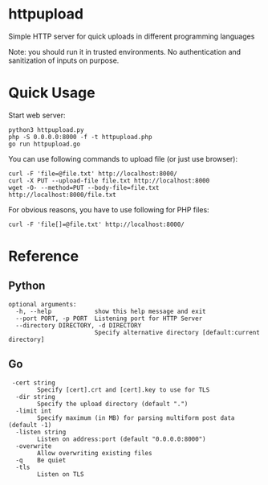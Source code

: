 # httpupload
Simple HTTP server for quick uploads in different programming languages

Note: you should run it in trusted environments. No authentication and sanitization of inputs on purpose.

# Quick Usage

Start web server:
```
python3 httpupload.py
php -S 0.0.0.0:8000 -f -t httpupload.php
go run httpupload.go
```

You can use following commands to upload file (or just use browser):
```
curl -F 'file=@file.txt' http://localhost:8000/
curl -X PUT --upload-file file.txt http://localhost:8000
wget -O- --method=PUT --body-file=file.txt http://localhost:8000/file.txt
```

For obvious reasons, you have to use following for PHP files:
```
curl -F 'file[]=@file.txt' http://localhost:8000/
```

# Reference

## Python

```
optional arguments:
  -h, --help            show this help message and exit
  --port PORT, -p PORT  Listening port for HTTP Server
  --directory DIRECTORY, -d DIRECTORY
                        Specify alternative directory [default:current directory]
```

## Go

```
 -cert string
    	Specify [cert].crt and [cert].key to use for TLS
  -dir string
    	Specify the upload directory (default ".")
  -limit int
    	Specify maximum (in MB) for parsing multiform post data (default -1)
  -listen string
    	Listen on address:port (default "0.0.0.0:8000")
  -overwrite
    	Allow overwriting existing files
  -q	Be quiet
  -tls
    	Listen on TLS
```



